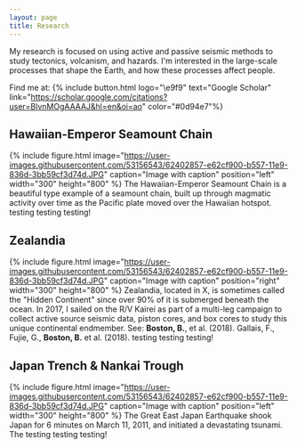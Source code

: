 ```yaml
---
layout: page
title: Research
---
```


My research is focused on using active and passive seismic methods to study tectonics, volcanism, and hazards. I'm interested in the large-scale processes that shape the Earth, and how these processes affect people.

Find me at: {% include button.html logo="\e9f9" text="Google Scholar" link="https://scholar.google.com/citations?user=BlvnMOgAAAAJ&hl=en&oi=ao" color="#0d94e7"%}

## Hawaiian-Emperor Seamount Chain
{% include figure.html image="https://user-images.githubusercontent.com/53156543/62402857-e62cf900-b557-11e9-836d-3bb59cf3d74d.JPG" caption="Image with caption" position="left" width="300" height="800" %}
The Hawaiian-Emperor Seamount Chain is a beautiful type example of a seamount chain, built up through magmatic activity over time as the Pacific plate moved over the Hawaiian hotspot. 
testing
testing
testing!

## Zealandia
{% include figure.html image="https://user-images.githubusercontent.com/53156543/62402857-e62cf900-b557-11e9-836d-3bb59cf3d74d.JPG" caption="Image with caption" position="right" width="300" height="800" %}
Zealandia, located in X, is sometimes called the "Hidden Continent" since over 90% of it is submerged beneath the ocean. In 2017, I sailed on the R/V Kairei as part of a multi-leg campaign to collect active source seismic data, piston cores, and box cores to study this unique continental endmember.
See:
**Boston, B.**, et al. (2018).
Gallais, F., Fujie, G., **Boston, B.** et al. (2018).
testing
testing
testing!


## Japan Trench & Nankai Trough
{% include figure.html image="https://user-images.githubusercontent.com/53156543/62402857-e62cf900-b557-11e9-836d-3bb59cf3d74d.JPG" caption="Image with caption" position="left" width="300" height="800" %}
The Great East Japan Earthquake shook Japan for 6 minutes on March 11, 2011, and initiated a devastating tsunami. The 
testing
testing
testing!
